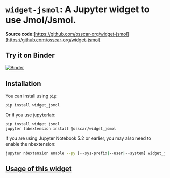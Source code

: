 # `widget-jsmol`: A Jupyter widget to use Jmol/Jsmol.

**Source code:**[https://github.com/osscar-org/widget-jsmol](https://github.com/osscar-org/widget-jsmol) 

## Try it on Binder

[![Binder](https://mybinder.org/badge_logo.svg)](https://mybinder.org/v2/gh/osscar-org/widget-jsmol/develop?urlpath=%2Fvoila%2Frender%2Fexamples%2Fintroduction.ipynb)

## Installation

You can install using `pip`:

```bash
pip install widget_jsmol
```

Or if you use jupyterlab:

```bash
pip install widget_jsmol
jupyter labextension install @osscar/widget_jsmol
```

If you are using Jupyter Notebook 5.2 or earlier, you may also need to enable
the nbextension:
```bash
jupyter nbextension enable --py [--sys-prefix|--user|--system] widget_jsmol
```

## [Usage of this widget ](./usage_jsmol.md)




